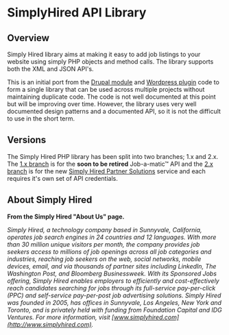 # SimplyHired API Library

## Overview

Simply Hired library aims at making it easy to add job listings to your website using simply PHP objects and method calls. The library supports both the XML and JSON API's.

This is an initial port from the [Drupal module](https://drupal.org/project/simply_hired_job_a_matic) and [Wordpress plugin](http://wordpress.org/plugins/sh-jobamatic/) code to form a single library that can be used across multiple projects without maintaining duplicate code. The code is not well documented at this point but will be improving over time. However, the library uses very well documented design patterns and a documented API, so it is not the difficult to use in the short term.

## Versions

 The Simply Hired PHP library has been split into two branches; 1.x and 2.x. The [1.x branch](tree/1.x) is for the __soon to be retired__ Job-a-matic&trade; API and the [2.x branch](tree/2.x) is for the new [Simply Hired Partner Solutions](http://www.simplypartner.com) service and each requires it's own set of API credentials.


## About Simply Hired

**From the Simply Hired "About Us" page.**

_Simply Hired, a technology company based in Sunnyvale, California, operates job search engines in 24 countries and 12 languages. With more than 30 million unique visitors per month, the company provides job seekers access to millions of job openings across all job categories and industries, reaching job seekers on the web, social networks, mobile devices, email, and via thousands of partner sites including LinkedIn, The Washington Post, and Bloomberg Businessweek. With its Sponsored Jobs offering, Simply Hired enables employers to efficiently and cost-effectively reach candidates searching for jobs through its full-service pay-per-click (PPC) and self-service pay-per-post job advertising solutions. Simply Hired was founded in 2005, has offices in Sunnyvale, Los Angeles, New York and Toronto, and is privately held with funding from Foundation Capital and IDG Ventures. For more information, visit [www.simplyhired.com](http://www.simplyhired.com)._